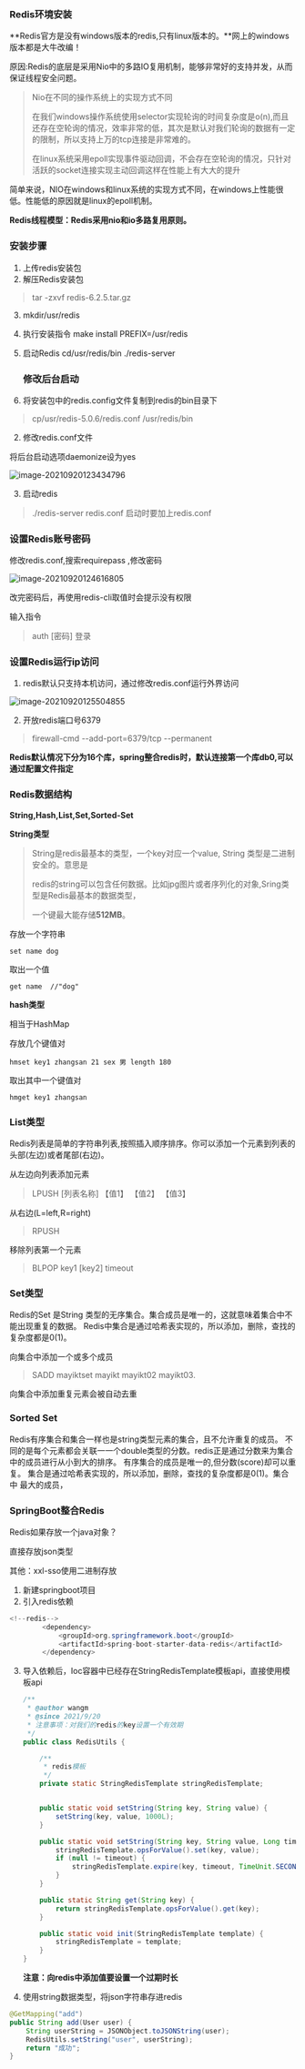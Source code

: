 ### Redis环境安装

**Redis官方是没有windows版本的redis,只有linux版本的。**网上的windows版本都是大牛改编！



原因:Redis的底层是采用Nio中的多路IO复用机制，能够非常好的支持并发，从而保证线程安全问题。

> Nio在不同的操作系统上的实现方式不同
>
> 在我们windows操作系统使用selector实现轮询的时间复杂度是o(n),而且还存在空轮询的情况，效率非常的低，其次是默认对我们轮询的数据有一定的限制，所以支持上万的tcp连接是非常难的。
>
> 在linux系统采用epoll实现事件驱动回调，不会存在空轮询的情况，只针对活跃的socket连接实现主动回调这样在性能上有大大的提升

简单来说，NIO在windows和linux系统的实现方式不同，在windows上性能很低。性能低的原因就是linux的epoll机制。



**Redis线程模型：Redis采用nio和io多路复用原则。**



### 安装步骤

1. 上传redis安装包
2. 解压Redis安装包

> tar  -zxvf redis-6.2.5.tar.gz

3. mkdir/usr/redis
4. 执行安装指令 make install PREFIX=/usr/redis 
5. 启动Redis cd/usr/redis/bin     ./redis-server

	### 修改后台启动

1. 将安装包中的redis.config文件复制到redis的bin目录下

> cp/usr/redis-5.0.6/redis.conf     /usr/redis/bin

2. 修改redis.conf文件

  将后台启动选项daemonize设为yes

![image-20210920123434796](C:\Users\王萌\Desktop\Redis学习.assets\image-20210920123434796.png)

3. 启动redis

> ./redis-server redis.conf   启动时要加上redis.conf



### 设置Redis账号密码

修改redis.conf,搜索requirepass ,修改密码

![image-20210920124616805](C:\Users\王萌\Desktop\Redis学习.assets\image-20210920124616805.png)

改完密码后，再使用redis-cli取值时会提示没有权限

输入指令

> auth  [密码] 登录

### 设置Redis运行ip访问

1. redis默认只支持本机访问，通过修改redis.conf运行外界访问

![image-20210920125504855](C:\Users\王萌\Desktop\Redis学习.assets\image-20210920125504855.png)

2. 开放redis端口号6379

> firewall-cmd --add-port=6379/tcp --permanent



**Redis默认情况下分为16个库，spring整合redis时，默认连接第一个库db0,可以通过配置文件指定**



### Redis数据结构

 **String,Hash,List,Set,Sorted-Set**



**String类型**

>String是redis最基本的类型，一个key对应一个value, String 类型是二进制安全的。意思是
>
>redis的string可以包含任何数据。比如jpg图片或者序列化的对象,Sring类型是Redis最基本的数据类型，
>
>一个键最大能存储**512MB**。

存放一个字符串

```
set name dog
```

取出一个值

```
get name  //"dog"
```



**hash类型**

相当于HashMap

存放几个键值对

```
hmset key1 zhangsan 21 sex 男 length 180
```

取出其中一个键值对

```
hmget key1 zhangsan
```



### List类型

Redis列表是简单的字符串列表,按照插入顺序排序。你可以添加一个元素到列表的头部(左边)或者尾部(右边)。

从左边向列表添加元素

>  LPUSH [列表名称]   【值1】 【值2】  【值3】

从右边(L=left,R=right)

> RPUSH

移除列表第一个元素

> BLPOP key1 [key2] timeout



### Set类型

Redis的Set 是String 类型的无序集合。集合成员是唯一的，这就意味着集合中不能出现重复的数据。
Redis中集合是通过哈希表实现的，所以添加，删除，查找的复杂度都是0(1)。

向集合中添加一个或多个成员

>  SADD mayiktset mayikt mayikt02 mayikt03.

向集合中添加重复元素会被自动去重



### Sorted Set

Redis有序集合和集合一样也是string类型元素的集合，且不允许重复的成员。
不同的是每个元素都会关联一一个double类型的分数。redis正是通过分数来为集合中的成员进行从小到大的排序。
有序集合的成员是唯一的,但分数(score)却可以重复。
集合是通过哈希表实现的，所以添加，删除，查找的复杂度都是0(1)。集合中 最大的成员，



### SpringBoot整合Redis

Redis如果存放一个java对象？

直接存放json类型

其他：xxl-sso使用二进制存放



1. 新建springboot项目
2. 引入redis依赖

```java
<!--redis-->
        <dependency>
            <groupId>org.springframework.boot</groupId>
            <artifactId>spring-boot-starter-data-redis</artifactId>
        </dependency>
```

3. 导入依赖后，Ioc容器中已经存在StringRedisTemplate模板api，直接使用模板api

   ```java
   /**
    * @author wangm
    * @since 2021/9/20
    * 注意事项：对我们的redis的key设置一个有效期
    */
   public class RedisUtils {
   
       /**
        * redis模板
        */
       private static StringRedisTemplate stringRedisTemplate;
   
   
       public static void setString(String key, String value) {
           setString(key, value, 1000L);
       }
   
       public static void setString(String key, String value, Long timeout) {
           stringRedisTemplate.opsForValue().set(key, value);
           if (null != timeout) {
               stringRedisTemplate.expire(key, timeout, TimeUnit.SECONDS);
           }
       }
   
       public static String get(String key) {
           return stringRedisTemplate.opsForValue().get(key);
       }
   
       public static void init(StringRedisTemplate template) {
           stringRedisTemplate = template;
       }
   }
   ```

   **注意：向redis中添加值要设置一个过期时长**

4. 使用string数据类型，将json字符串存进redis

```java
@GetMapping("add")
public String add(User user) {
    String userString = JSONObject.toJSONString(user);
    RedisUtils.setString("user", userString);
    return "成功";
}
```

